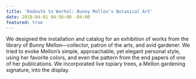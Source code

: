 ```yaml
---
title: 'Redouté to Warhol: Bunny Mellon’s Botanical Art'
date: 2018-04-01 04:56:00 -04:00
featured: true
---
```


We designed the installation and catalog for an exhibition of works from the library of Bunny Mellon—collector, patron of the arts, and avid gardener. We tried to evoke Mellon’s simple, approachable, yet elegant personal style, using her favorite colors, and even the pattern from the end papers of one of her publications. We incorporated live topiary trees, a Mellon gardening signature, into the display.
